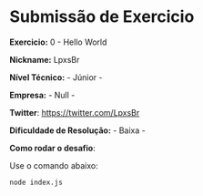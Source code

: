 # Submissão de Exercicio

**Exercicio:** 0 - Hello World

**Nickname:** LpxsBr

**Nível Técnico:** - Júnior -

**Empresa:** - Null -

**Twitter**: https://twitter.com/LpxsBr

**Dificuldade de Resolução:** - Baixa -

**Como rodar o desafio**:

Use o comando abaixo:

```bash
node index.js
```
